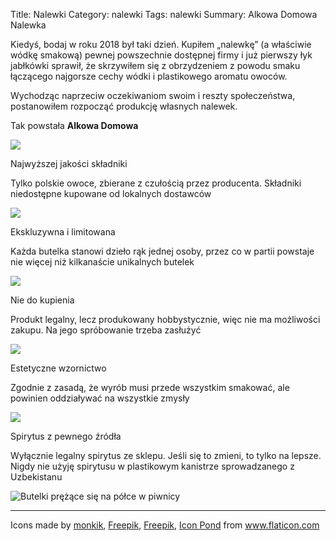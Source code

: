 Title: Nalewki
Category: nalewki
Tags: nalewki
Summary: Alkowa Domowa Nalewka

Kiedyś, bodaj w roku 2018 był taki dzień. Kupiłem „nalewkę” (a właściwie wódkę smakową) pewnej powszechnie dostępnej firmy i już pierwszy łyk jabłkówki sprawił, że skrzywiłem się z obrzydzeniem z powodu smaku łączącego najgorsze cechy wódki i plastikowego aromatu owoców.

Wychodząc naprzeciw oczekiwaniom swoim i reszty społeczeństwa, postanowiłem rozpocząć produkcję własnych nalewek.

Tak powstała **Alkowa Domowa**

<div class="nalewki-container container">
  <div class="row">
    <div class="col-md-4">
    <img class="nalewki-icon ignore-image" src="{attach}apple.png" />
    <p class="nalewki-title">Najwyższej jakości składniki</p>
    <p class="nalewki-subtitle">Tylko polskie owoce, zbierane z czułością przez producenta. Składniki niedostępne kupowane od lokalnych dostawców</p>
    </div>
    <div class="col-md-4">
    <img class="nalewki-icon ignore-image" src="{attach}diamond.png" />
    <p class="nalewki-title">Ekskluzywna i limitowana</p>
    <p class="nalewki-subtitle">Każda butelka stanowi dzieło rąk jednej osoby, przez co w partii powstaje nie więcej niż kilkanaście unikalnych butelek</p>
    </div>
    <div class="col-md-4">
    <img class="nalewki-icon ignore-image" src="{attach}gift.png" />
    <p class="nalewki-title">Nie do kupienia</p>
    <p class="nalewki-subtitle">Produkt legalny, lecz produkowany hobbystycznie, więc nie ma możliwości zakupu. Na jego spróbowanie trzeba zasłużyć</p>
    </div>
  </div>
  <div class="row nalewki-row-top-margin">
    <div class="col-md-4 col-md-offset-2">
    <img class="nalewki-icon ignore-image" src="{attach}painting-palette.png" />
    <p class="nalewki-title">Estetyczne wzornictwo</p>
    <p class="nalewki-subtitle">Zgodnie z zasadą, że wyrób musi przede wszystkim smakować, ale powinien oddziaływać na wszystkie zmysły</p>
    </div>
    <div class="col-md-4">
    <img class="nalewki-icon ignore-image" src="{attach}gwarancja.jpg" />
    <p class="nalewki-title">Spirytus z pewnego źródła</p>
    <p class="nalewki-subtitle">Wyłącznie legalny spirytus ze sklepu. Jeśli się to zmieni, to tylko na lepsze. Nigdy nie użyję spirytusu w plastikowym kanistrze sprowadzanego z Uzbekistanu</p>
    </div>
  </div>
</div>

![Butelki prężące się na półce w piwnicy]({attach}butelki.jpg)



---

<p class="nalewki-bottom-text">Icons made by <a href="https://www.flaticon.com/free-icon/wine_776501" title="monkik">monkik</a>, <a href="https://www.flaticon.com/authors/freepik" title="Freepik">Freepik</a>, <a href="http://www.freepik.com/" title="Freepik">Freepik</a>, <a href="https://www.flaticon.com/authors/icon-pond" title="Icon Pond">Icon Pond</a> from <a href="https://www.flaticon.com/" title="Flaticon"> www.flaticon.com</a></p>

<link rel="stylesheet" href="{attach}style.css">